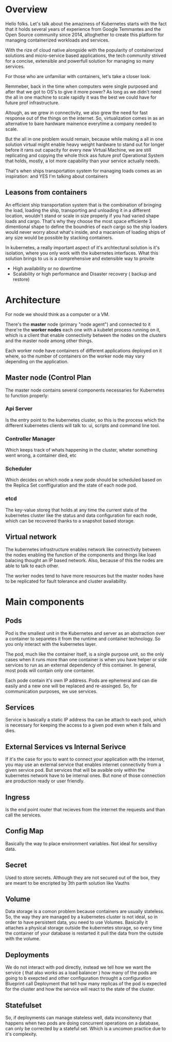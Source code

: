 # Overview

Hello folks. Let's talk about the amaziness of Kubernetes starts with the fact that it holds several years of experience from Google Temmantes and the Open Source community since 2014, altoghether to create this platform for managing containerized workloads and services.

With the rize of cloud native alongside with the popularity of containerized solutions and micro-service based applications, the tech community strived for a concise, extensible and powerfull solution for managing so many services.

For those who are unfamiliar with containers, let's take a closer look.

Remmeber, back in the time when computers were single purposed and after that we got to OS's to give it more power? As long as we didn't need the all in one machine to scale rapidly it was the best we could have for future prof infrastructure.

Altough, as we grew in connectivity, we also grew the need for fast response out of the things on the internet. So, virtualization comes in as an alternative to bare hardware mainence everytime a company needed to scale.

But the all in one problem would remain, because while making a all in one solution virtual might enable heavy weight hardware to stand out for longer before it rans out capacity for every new Virtual Machine, we are still replicating and copying the whole thick ass future prof Operational System that holds, mostly, a lot more capability than your service actually needs.

That's when ships transportation system for managing loads comes as an inspiration: and YES I'm talking about containers

## Leasons from containers

An efficient ship transportation system that is the combination of bringing the load, loading the ship, transporting and unloading it in a different location, wouldn't stand or scale in size properly if you had varied shape loads and cargo. That's why they choose the most space efficiente 3 dimentional shape to define the boundries of each cargo so the ship loaders would never worry about what's inside, and a macanism of loading ships of any size would be possible by stacking containers.

In kubernetes, a really important aspect of it's archtectural solution is it's isolation, where you only work with the kubernetes interfaces. What this solution brings to us is a comprehensive and extensible way to provite

- High availability or no downtime
- Scalability or high performance
  and Disaster recovery ( backup and restore)

# Architecture

For node we should think as a computer or a VM.

There's the **master** node (primary "node agent") and connected to it there're the **worker nodes** each one with a kubelet process running on it, which is a client that enable connectivity between the nodes on the clusters and the master node among other things.

Each worker node have containers of different applications deployed on it where, so the number of containers on the worker node may vary depending on the application.

## Master node (Control Plan

The master node contains several components necessaries for Kubernetes to function properly:

### Api Server

Is the entry point to the kubernetes cluster, so this is the process which the different kubernetes clients will talk to: ui, scripts and command line tool.

### Controller Manager

Which keeps track of whats happening in the cluster, wheter something went wrong, a container died, etc

### Scheduler

Which decides on which node a new pode should be scheduled based on the Replica Set conffiguration and the state of each node pod.

### etcd

The key-value storeg that holds at any time the current state of the kubernetes cluster like the status and data configuration for each node, which can be recovered thanks to a snapshot based storage.

## Virtual network

The kubernetes infrastructure enables network like connectivity between the nodes enabling the function of the components and things like load balacing thought an IP based network. Also, because of this the nodes are able to talk to each other.

The worker nodes tend to have more resources but the master nodes have to be replicated for fault tolerance and cluster availability.

# Main components

## Pods

Pod is the smallest unit in the Kubernetes and server as an abstraction over a container to separetes it from the runtime and container technology. So you only interact with the kubernetes layer.

The pod, much like the container itself, is a single purpose unit, so the only cases when it runs more than one container is when you have helper or side services to run as an external dependency of this container. In general, most pods will contain only one container.

Each pode contain it's own IP address. Pods are ephemeral and can die easily and a new one will be replaced and re-assinged. So, for communication purposes, we use services.

## Services

Service is basically a static IP address tha can be attach to each pod, which is necessary for keeping the access to a given pod even when it fails and dies.

## External Services vs Internal Serivce

If it's the case for you to want to connect your application with the internet, you may use an external service that enables internet connectivity from a given service pod. But services that will be avaible only within the kubernetes network have to be internal ones. But none of those connection are production ready or user friendly.

## Ingress

Is the end point router that recieves from the internet the requests and than call the services.

## Config Map

Basically the way to place environment variables. Not ideal for sensitivy data.

## Secret

Used to store secrets. Although they are not secured out of the box, they are meant to be encripted by 3th parth solution like Vauths

## Volume

Data storage is a comon problem because containers are usually stateless. So, the way they are managed by a kubernetes cluster is not ideal, so in order to have persistent data, you need to use Volumes. Basically it attaches a physical storage outside the kubernetes storage, so every time the container of your database is restarted it pull the data from the outside with the volume.

## Deployments

We do not interact with pod directly, instead we tell how we want the service ( that also works as a load balancer ) how many of the pods are going to b exepcted and other configuration throught a configuration Blueprint call Deployment that tell how many replicas of the pod is expected for the cluster and how the service will react to the state of the cluster.

## Statefulset

So, if deployments can manage stateless well, data inconsitency that happens when two pods are doing concurrent operations on a database, can only be corrected by a stateful set. Which is a uncomon practice due to it's complexity.
